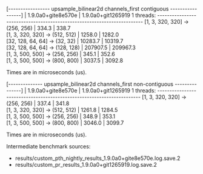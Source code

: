 [----------------- upsample_bilinear2d channels_first contiguous -----------------]
                                       |  1.9.0a0+gite8e570e  |  1.9.0a0+git1265919
1 threads: ------------------------------------------------------------------------
      [1, 3, 320, 320] -> (256, 256)   |          334.3       |          338.7     
      [1, 3, 320, 320] -> (512, 512)   |         1258.0       |         1282.0     
      [32, 128, 64, 64] -> (32, 32)    |        10283.7       |        10319.7     
      [32, 128, 64, 64] -> (128, 128)  |       207907.5       |       209967.3     
      [1, 3, 500, 500] -> (256, 256)   |          345.1       |          352.6     
      [1, 3, 500, 500] -> (800, 800)   |         3037.5       |         3092.8     

Times are in microseconds (us).

[-------------- upsample_bilinear2d channels_first non-contiguous ---------------]
                                      |  1.9.0a0+gite8e570e  |  1.9.0a0+git1265919
1 threads: -----------------------------------------------------------------------
      [1, 3, 320, 320] -> (256, 256)  |         337.4        |         341.8      
      [1, 3, 320, 320] -> (512, 512)  |        1261.8        |        1284.5      
      [1, 3, 500, 500] -> (256, 256)  |         348.9        |         353.1      
      [1, 3, 500, 500] -> (800, 800)  |        3046.0        |        3099.7      

Times are in microseconds (us).


Intermediate benchmark sources:

- results/custom_pth_nightly_results_1.9.0a0+gite8e570e.log.save.2
- results/custom_pr_results_1.9.0a0+git1265919.log.save.2
